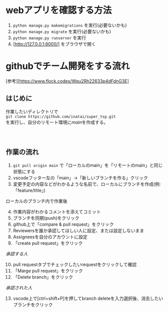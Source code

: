# webアプリを確認する方法

1. `python manage.py makemigrations` を実行(必要ないかも)
2. `python manage.py migrate` を実行(必要ないかも)
2. `python manage.py runserver` を実行
4. [http://127.0.0.1:8000/] をブラウザで開く




# githubでチーム開発をする流れ  

[参考][https://www.flock.codes/Wqu2Rh22633p4dFdnG3E]

## はじめに 

作業したいディレクトリで  
`git clone https://github.com/inatai/super_tsp.git`  
を実行し、自分のリモート環境に*main*を作成する。  
　  
　  


## 作業の流れ

1. `git pull origin main`  で「ローカルのmain」を「リモートのmain」と同じ状態にする
2. vscodeフッター左の「main」→「新しいブランチを作る」クリック  
3. 変更予定の内容などがわかるような名前で、ローカルにブランチを作成(例:「feature/title」)  
  
 ローカルのブランチ内で作業後  
   
4. 作業内容がわかるコメントを添えてコミット  
5. ブランチを同期(push)をクリック  
6. github上で「compare & pull request」をクリック  
7. Reviewersを誰か承認してほしい人に設定、または設定しないまま  
8. Assigneesを自分のアカウントに設定  
9. 「create pull request」をクリック  
  
*承認する人*  

10. pull requestタブでチェックしたいrequestをクリックして確認  
11. 「Marge pull request」をクリック  
12. 「Delete branch」をクリック  

*承認された人*  

13. vscode上で[ctrl+shift+P]を押してbranch deleteを入力選択後、消去したいブランチをクリック  